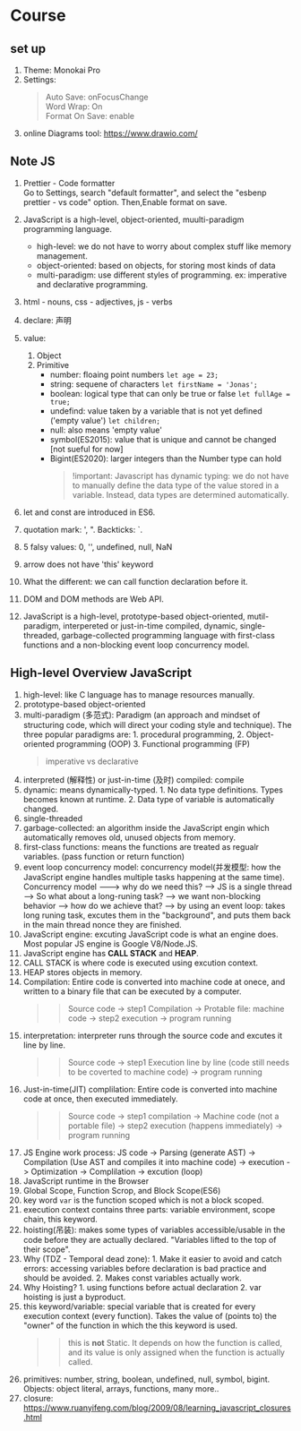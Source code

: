 # Course

## set up

1. Theme: Monokai Pro
2. Settings:
   > Auto Save: onFocusChange  
   > Word Wrap: On  
   > Format On Save: enable
3. online Diagrams tool: https://www.drawio.com/

## Note JS

1. Prettier - Code formatter  
   Go to Settings, search "default formatter", and select the "esbenp prettier - vs code" option. Then,Enable format on save.

2. JavaScript is a high-level, object-oriented, muulti-paradigm programming language.
   - high-level: we do not have to worry about complex stuff like memory management.
   - object-oriented: based on objects, for storing most kinds of data
   - multi-paradigm: use different styles of programming. ex: imperative and declarative programming.
3. html - nouns, css - adjectives, js - verbs
4. declare: 声明
5. value:
   1. Object
   2. Primitive
      - number: floaing point numbers `let age = 23;`
      - string: sequene of characters `let firstName = 'Jonas';`
      - boolean: logical type that can only be true or false `let fullAge = true;`
      - undefind: value taken by a variable that is not yet defined ('empty value') `let children;`
      - null: also means 'empty value'
      - symbol(ES2015): value that is unique and cannot be changed [not sueful for now]
      - Bigint(ES2020): larger integers than the Number type can hold
        > !important: Javascript has dynamic typing: we do not have to manually define the data type of the value stored in a variable. Instead, data types are determined automatically.
6. let and const are introduced in ES6.
7. quotation mark: ', ". Backticks: `.
8. 5 falsy values: 0, '', undefined, null, NaN
9. arrow does not have 'this' keyword
10. What the different: we can call function declaration before it.
11. DOM and DOM methods are Web API.
12. JavaScript is a high-level, prototype-based object-oriented, mutil-paradigm, interpereted or just-in-time compiled, dynamic, single-threaded, garbage-collected programming language with first-class functions and a non-blocking event loop concurrency model.

## High-level Overview JavaScript

1. high-level: like C language has to manage resources manually.
2. prototype-based object-oriented
3. multi-paradigm (多范式): Paradigm (an approach and mindset of structuring code, which will direct your coding style and technique). The three popular paradigms are: 1. procedural programming, 2. Object-oriented programming (OOP) 3. Functional programming (FP)
   > imperative vs declarative
4. interpreted (解释性) or just-in-time (及时) compiled: compile
5. dynamic: means dynamically-typed. 1. No data type definitions. Types becomes known at runtime. 2. Data type of variable is automatically changed.
6. single-threaded
7. garbage-collected: an algorithm inside the JavaScript engin which automatically removes old, unused objects from memory.
8. first-class functions: means the functions are treated as regualr variables. (pass function or return function)
9. event loop concurrency model: concurrency model(并发模型: how the JavaScript engine handles multiple tasks happening at the same time). Concurrency model ---> why do we need this? --> JS is a single thread --> So what about a long-runing task? --> we want non-blocking behavior --> how do we achieve that? --> by using an event loop: takes long runing task, excutes them in the "background", and puts them back in the main thread nonce they are finished.
10. JavaScript engine: excuting JavaScript code is what an engine does. Most popular JS engine is Google V8/Node.JS.
11. JavaScript engine has **CALL STACK** and **HEAP**.
12. CALL STACK is where code is executed using excution context.
13. HEAP stores objects in memory.
14. Compilation: Entire code is converted into machine code at onece, and written to a binary file that can be executed by a computer.
    > > Source code -> step1 Compilation -> Protable file: machine code -> step2 execution -> program running
15. interpretation: interpreter runs through the source code and excutes it line by line.
    > > Source code -> step1 Execution line by line (code still needs to be coverted to machine code) -> program running
16. Just-in-time(JIT) complilation: Entire code is converted into machine code at once, then executed immediately.
    > > Source code -> step1 compilation -> Machine code (not a portable file) -> step2 execution (happens immediately) -> program running
17. JS Engine work process: JS code -> Parsing (generate AST) -> Compilation (Use AST and compiles it into machine code) -> execution -> Optimization -> Complilation -> excution (loop)
18. JavaScript runtime in the Browser
19. Global Scope, Function Scrop, and Block Scope(ES6)
20. key word `var` is the function scoped which is not a block scoped.
21. execution context contains three parts: variable environment, scope chain, this keyword.
22. hoisting(吊装): makes some types of variables accessible/usable in the code before they are actually declared. "Variables lifted to the top of their scope".
23. Why (TDZ - Temporal dead zone): 1. Make it easier to avoid and catch errors: accessing variables before declaration is bad practice and should be avoided. 2. Makes const variables actually work.
24. Why Hoisting? 1. using functions before actual declaration 2. var hoisting is just a byproduct.
25. this keyword/variable: special variable that is created for every execution context (every function). Takes the value of (points to) the "owner" of the function in which the this keyword is used.
    > > this is **not** Static. It depends on how the function is called, and its value is only assigned when the function is actually called.
26. primitives: number, string, boolean, undefined, null, symbol, bigint. Objects: object literal, arrays, functions, many more..
27. closure: https://www.ruanyifeng.com/blog/2009/08/learning_javascript_closures.html
